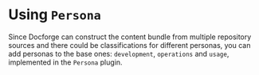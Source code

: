# Using `Persona`
Since Docforge can construct the content bundle from multiple repository sources and there could be classifications for different personas,
you can add personas to the base ones: `development`, `operations` and  `usage`, implemented in the `Persona` plugin.